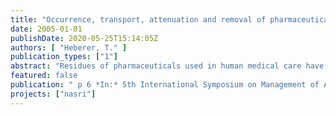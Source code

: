 ```yaml
---
title: "Occurrence, transport, attenuation and removal of pharmaceutical residues in the aquatic environment and their relevance for drinking water supply in urban areas"
date: 2005-01-01
publishDate: 2020-05-25T15:14:05Z
authors: [ "Heberer, T." ]
publication_types: ["1"]
abstract: "Residues of pharmaceuticals used in human medical care have recently been detected as important trace contaminants of sewage, surface and groundwater. This paper compiles the recent state of knowledge on the occurrence and fate of pharmaceutical residues in the aquatic environment of urban areas. Findings in sewage effluents, surface, ground, and drinking water at concentrations up to the µg/L-level have been reported and will be discussed to demonstrate the impact of pharmaceutical residues on the aquatic environment and on public water supply. The efficiency of natural and technological processes such as bank filtration or membrane filtration for the removal of pharmaceutical residues including estrogenic steroids, analgesics, antibiotics, anti-epileptic drugs, blood lipid regulators, and several drug metabolites will be presented and discussed."
featured: false
publication: " p 6 *In:* 5th International Symposium on Management of Aquifer Recharge / IHP-VI, Series on Groundwater. Berlin. 11. – 16.6.2005"
projects: ["nasri"]
---
```


